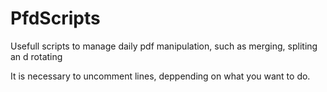 # PfdScripts

Usefull scripts to manage daily pdf manipulation, such as merging, spliting an d rotating

It is necessary to uncomment lines, deppending on what you want to do.
